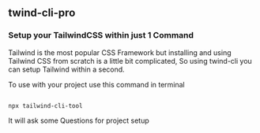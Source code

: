 ## twind-cli-pro

### Setup your TailwindCSS within just 1 Command

Tailwind is the most popular CSS Framework but installing and using Tailwind CSS from scratch is a little bit complicated, So using twind-cli you can setup Tailwind within a second.

To use with your project use this command in terminal

```

npx tailwind-cli-tool

```

It will ask some Questions for project setup
